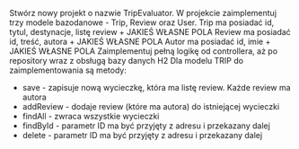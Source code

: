 Stwórz nowy projekt o nazwie TripEvaluator.
W projekcie zaimplementuj trzy modele bazodanowe - Trip, Review oraz User.
Trip ma posiadać id, tytul, destynacje, listę review + JAKIEŚ WŁASNE POLA
Review ma posiadać id, treść, autora + JAKIEŚ WŁASNE POLA
Autor ma posiadać id, imie  + JAKIEŚ WŁASNE POLA
Zaimplementuj pełną logikę od controllera, aż po repository wraz z obsługą bazy danych H2
Dla modelu TRIP do zaimplementowania są metody:
* save - zapisuje nową wycieczkę, która ma listę review. Każde review ma autora
* addReview - dodaje review (które ma autora) do istniejącej wycieczki
* findAll - zwraca wszystkie wycieczki
* findById - parametr ID ma być przyjęty z adresu i przekazany dalej
* delete - parametr ID ma być przyjęty z adresu i przekazany dalej